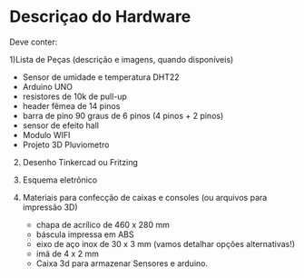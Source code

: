 # Descriçao do Hardware

Deve conter:

1)Lista de Peças (descrição e imagens, quando disponíveis)

* Sensor de umidade e temperatura DHT22
* Arduino UNO
* resistores de 10k de pull-up
* header fêmea de 14 pinos
* barra de pino 90 graus de 6 pinos (4 pinos + 2 pinos)
* sensor de efeito hall
* Modulo WIFI
* Projeto 3D Pluviometro

2) Desenho Tinkercad ou Fritzing

3) Esquema eletrônico

4) Materiais para confecção de caixas e consoles (ou arquivos para impressão 3D)
   * chapa de acrílico de 460 x 280 mm
   * báscula impressa em ABS
   * eixo de aço inox de 30 x 3 mm (vamos detalhar opções alternativas!)
   * imã de 4 x 2 mm
   * Caixa 3d para armazenar Sensores e arduino.
